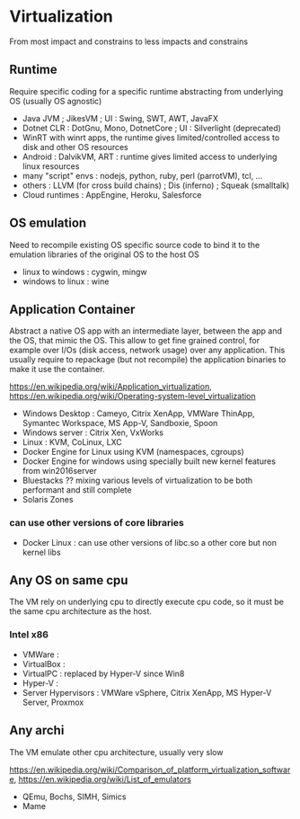 # Virtualization

From most impact and constrains to less impacts and constrains

## Runtime

Require specific coding for a specific runtime abstracting from underlying OS (usually OS agnostic)

- Java JVM ; JikesVM ; UI : Swing, SWT, AWT, JavaFX
- Dotnet CLR : DotGnu, Mono, DotnetCore ; UI : Silverlight (deprecated)
- WinRT with winrt apps, the runtime gives limited/controlled access to disk and other OS resources
- Android : DalvikVM, ART : runtime gives limited access to underlying linux resources
- many "script" envs : nodejs, python, ruby, perl (parrotVM), tcl, ...
- others : LLVM (for cross build chains) ; Dis (inferno) ; Squeak (smalltalk)
- Cloud runtimes : AppEngine, Heroku, Salesforce

## OS emulation

Need to recompile existing OS specific source code to bind it to the emulation libraries of the original OS to the host OS

- linux to windows : cygwin, mingw
- windows to linux : wine

## Application Container

Abstract a native OS app with an intermediate layer, between the app and the OS, that mimic the OS.
This allow to get fine grained control, for example over I/Os (disk access, network usage) over any application.
This usually require to repackage (but not recompile) the application binaries to make it use the container.

https://en.wikipedia.org/wiki/Application_virtualization, https://en.wikipedia.org/wiki/Operating-system-level_virtualization

- Windows Desktop : Cameyo, Citrix XenApp, VMWare ThinApp, Symantec Workspace, MS App-V, Sandboxie, Spoon
- Windows server : Citrix Xen, VxWorks
- Linux : KVM, CoLinux, LXC
- Docker Engine for Linux using KVM (namespaces, cgroups)
- Docker Engine for windows using specially built new kernel features from win2016server
- Bluestacks ?? mixing various levels of virtualization to be both performant and still complete
- Solaris Zones

### can use other versions of core libraries

- Docker Linux : can use other versions of libc.so a other core but non kernel libs

## Any OS on same cpu

The VM rely on underlying cpu to directly execute cpu code, so it must be the same cpu architecture as the host.

### Intel x86

- VMWare : 
- VirtualBox : 
- VirtualPC : replaced by Hyper-V since Win8
- Hyper-V : 
- Server Hypervisors : VMWare vSphere, Citrix XenApp, MS Hyper-V Server, Proxmox

## Any archi

The VM emulate other cpu architecture, usually very slow

https://en.wikipedia.org/wiki/Comparison_of_platform_virtualization_software, 
https://en.wikipedia.org/wiki/List_of_emulators

- QEmu, Bochs, SIMH, Simics
- Mame
